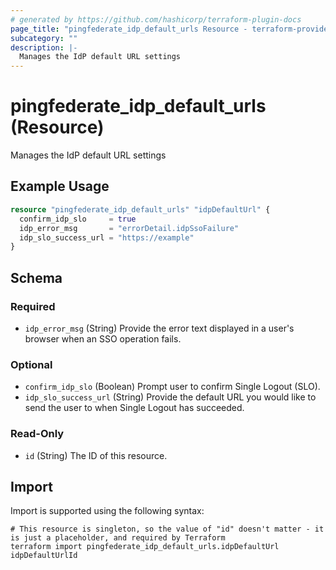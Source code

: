 ```yaml
---
# generated by https://github.com/hashicorp/terraform-plugin-docs
page_title: "pingfederate_idp_default_urls Resource - terraform-provider-pingfederate"
subcategory: ""
description: |-
  Manages the IdP default URL settings
---
```


# pingfederate_idp_default_urls (Resource)

Manages the IdP default URL settings

## Example Usage

```terraform
resource "pingfederate_idp_default_urls" "idpDefaultUrl" {
  confirm_idp_slo     = true
  idp_error_msg       = "errorDetail.idpSsoFailure"
  idp_slo_success_url = "https://example"
}
```

<!-- schema generated by tfplugindocs -->
## Schema

### Required

- `idp_error_msg` (String) Provide the error text displayed in a user's browser when an SSO operation fails.

### Optional

- `confirm_idp_slo` (Boolean) Prompt user to confirm Single Logout (SLO).
- `idp_slo_success_url` (String) Provide the default URL you would like to send the user to when Single Logout has succeeded.

### Read-Only

- `id` (String) The ID of this resource.

## Import

Import is supported using the following syntax:

```shell
# This resource is singleton, so the value of "id" doesn't matter - it is just a placeholder, and required by Terraform
terraform import pingfederate_idp_default_urls.idpDefaultUrl idpDefaultUrlId
```
